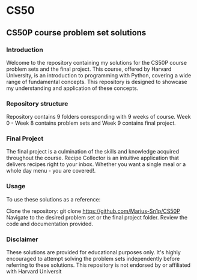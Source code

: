 # CS50
## CS50P course problem set solutions

### Introduction
Welcome to the repository containing my solutions for the CS50P course problem sets and the final project. This course, offered by Harvard University, is an introduction to programming with Python, covering a wide range of fundamental concepts. This repository is designed to showcase my understanding and application of these concepts.

### Repository structure
Repository contains 9 folders coresponding with 9 weeks of course. Week 0 - Week 8 contains problem sets and Week 9 contains final project.

### Final Project
The final project is a culmination of the skills and knowledge acquired throughout the course. Recipe Collector is an intuitive application that delivers recipes right to your inbox. Whether you want a single meal or a whole day menu - you are covered!.

### Usage
To use these solutions as a reference:

Clone the repository: git clone https://github.com/Marius-Sn1p/CS50P
Navigate to the desired problem set or the final project folder.
Review the code and documentation provided.

### Disclaimer
These solutions are provided for educational purposes only. It's highly encouraged to attempt solving the problem sets independently before referring to these solutions. This repository is not endorsed by or affiliated with Harvard Universit
